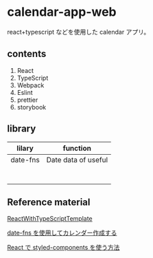 # calendar-app-web

react+typescript などを使用した calendar アプリ。

## contents

1. React
2. TypeScript
3. Webpack
4. Eslint
5. prettier
6. storybook

## library

| lilary   | function            |
| -------- | ------------------- |
| date-fns | Date data of useful |
|          |                     |
|          |                     |
|          |                     |
|          |                     |
|          |                     |
|          |                     |
|          |                     |

## Reference material

[ReactWithTypeScriptTemplate](https://github.com/I-s-23/ReactWithTypeScriptTemplate)

[date-fns を使用してカレンダー作成する](http://yucatio.hatenablog.com/entry/2019/12/23/172547)

[React で styled-components を使う方法](https://dev-yakuza.github.io/react/styled-components/)
